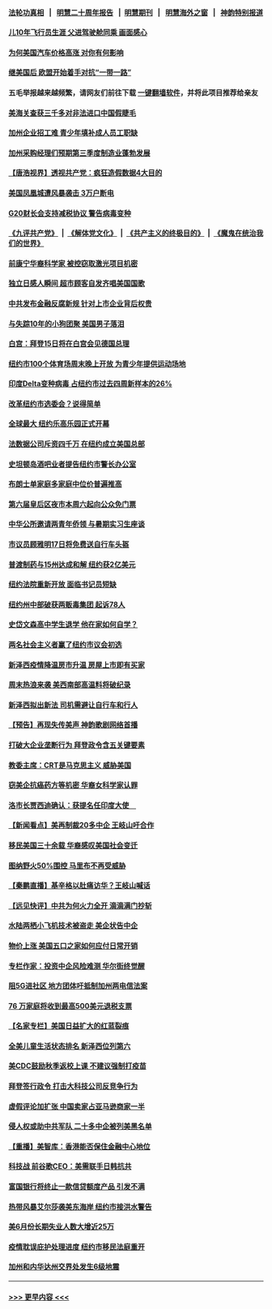 #### [法轮功真相](https://github.com/gfw-breaker/truth/blob/master/README.md?t=0) &nbsp;&nbsp;|&nbsp;&nbsp; [明慧二十周年报告](https://github.com/gfw-breaker/mh-reports/blob/master/README.md?t=0) &nbsp;&nbsp;|&nbsp;&nbsp;[明慧期刊](https://github.com/gfw-breaker/mh-qikan) &nbsp;&nbsp;|&nbsp;&nbsp; [明慧海外之窗](https://github.com/gfw-breaker/mh-news/blob/master/README.md?t=0) &nbsp;&nbsp;|&nbsp;&nbsp; [神韵特别报道](https://github.com/gfw-breaker/mh-news/blob/master/shenyun.md?t=0)
#### [儿10年飞行员生涯 父进驾驶舱同乘 画面感心](../pages/nsc412/n13080092.md?t=07110452) 
#### [为何美国汽车价格高涨 对你有何影响](../pages/nsc412/n13080907.md?t=07110452) 
#### [继美国后 欧盟开始着手对抗“一带一路”](../pages/nsc412/n13080932.md?t=07110452) 
#### 五毛举报越来越频繁，请网友们前往下载 [一键翻墙软件](https://github.com/gfw-breaker/ssr-accounts)，并将此项目推荐给亲友
#### [美海关查获三千多对非法进口中国假睫毛](../pages/nsc412/n13080818.md?t=07110452) 
#### [加州企业招工难 青少年填补成人员工职缺](../pages/nsc412/n13077410.md?t=07110452) 
#### [加州采购经理们预期第三季度制造业蓬勃发展](../pages/nsc412/n13080238.md?t=07110452) 
#### [【唐浩视界】透视共产党：疯狂造假数据4大目的](../pages/nsc412/n13080590.md?t=07110452) 
#### [美国凤凰城遭风暴袭击 3万户断电](../pages/nsc412/n13080809.md?t=07110452) 
#### [G20财长会支持减税协议 警告病毒变种](../pages/nsc412/n13080713.md?t=07110452) 
#### [《九评共产党》](https://github.com/begood0513/9ping.md/blob/master/README.md) &nbsp;|&nbsp; [《解体党文化》](../../../../jtdwh.md/blob/master/README.md)  &nbsp;|&nbsp; [《共产主义的终极目的》](../../../../gczydzjmd.md/blob/master/README.md) &nbsp;|&nbsp; [《魔鬼在统治我们的世界》](../../../../mgztzwmdsj.md/blob/master/README.md) 
#### [前康宁华裔科学家 被控窃取激光项目机密](../pages/nsc412/n13079989.md?t=07110452) 
#### [独立日感人瞬间 超市顾客自发齐唱美国国歌](../pages/nsc412/n13080507.md?t=07110452) 
#### [中共发布金融反腐新规 针对上市企业背后权贵](../pages/nsc412/n13080390.md?t=07110452) 
#### [与失踪10年的小狗团聚 美国男子落泪](../pages/nsc412/n13080345.md?t=07110452) 
#### [白宫：拜登15日将在白宫会见德国总理](../pages/nsc412/n13080337.md?t=07110452) 
#### [纽约市100个体育场周末晚上开放 为青少年提供运动场地](../pages/nsc412/n13079992.md?t=07110452) 
#### [印度Delta变种病毒 占纽约市过去四周新样本的26%](../pages/nsc412/n13080131.md?t=07110452) 
#### [改革纽约市选委会？说得简单](../pages/nsc412/n13079995.md?t=07110452) 
#### [全球最大 纽约乐高乐园正式开幕](../pages/nsc412/n13079951.md?t=07110452) 
#### [法数据公司斥资四千万 在纽约成立美国总部](../pages/nsc412/n13079873.md?t=07110452) 
#### [史坦顿岛酒吧业者提告纽约市警长办公室](../pages/nsc412/n13079948.md?t=07110452) 
#### [布朗士单家庭多家庭中位价普遍推高](../pages/nsc412/n13080037.md?t=07110452) 
#### [第六届皇后区夜市本周六起向公众免门票](../pages/nsc412/n13080115.md?t=07110452) 
#### [中华公所邀请两青年侨领 与暑期实习生座谈](../pages/nsc412/n13080118.md?t=07110452) 
#### [市议员顾雅明17日将免费送自行车头盔](../pages/nsc412/n13080121.md?t=07110452) 
#### [普渡制药与15州达成和解 纽约获2亿美元](../pages/nsc412/n13080125.md?t=07110452) 
#### [纽约法院重新开放 面临书记员短缺](../pages/nsc412/n13080128.md?t=07110452) 
#### [纽约州中部破获两贩毒集团 起诉78人](../pages/nsc412/n13080141.md?t=07110452) 
#### [史岱文森高中学生退学 他在家如何自学？](../pages/nsc412/n13080136.md?t=07110452) 
#### [两名社会主义者赢了纽约市议会初选](../pages/nsc412/n13080134.md?t=07110452) 
#### [新泽西疫情降温房市升温 房屋上市即有买家](../pages/nsc412/n13080072.md?t=07110452) 
#### [周末热浪来袭 美西南部高温料将破纪录](../pages/nsc412/n13079891.md?t=07110452) 
#### [新泽西拟出新法 司机需避让自行车和行人](../pages/nsc412/n13079552.md?t=07110452) 
#### [【预告】再现失传美声 神韵歌剧网络首播](../pages/nsc412/n13079610.md?t=07110452) 
#### [打破大企业垄断行为 拜登政令含五关键要素](../pages/nsc412/n13079608.md?t=07110452) 
#### [教委主席：CRT是马克思主义 威胁美国](../pages/nsc412/n13079981.md?t=07110452) 
#### [窃美企抗癌药方等机密 华裔女科学家认罪](../pages/nsc412/n13079963.md?t=07110452) 
#### [洛市长贾西迪确认：获提名任印度大使　](../pages/nsc412/n13079869.md?t=07110452) 
#### [【新闻看点】美再制裁20多中企 王岐山吁合作](../pages/nsc412/n13079627.md?t=07110452) 
#### [移民美国三十余载 华裔感叹美国社会变迁](../pages/nsc412/n13079845.md?t=07110452) 
#### [图纳野火50%围控 马里布不再受威胁](../pages/nsc412/n13079817.md?t=07110452) 
#### [【秦鹏直播】基辛格以肚痛访华？王岐山喊话](../pages/nsc412/n13079633.md?t=07110452) 
#### [【远见快评】中共为何火力全开 滴滴满门抄斩](../pages/nsc412/n13079403.md?t=07110452) 
#### [水陆两栖小飞机技术被盗走 美企状告中企](../pages/nsc412/n13079547.md?t=07110452) 
#### [物价上涨 美国五口之家如何应付日常开销](../pages/nsc412/n13079561.md?t=07110452) 
#### [专栏作家：投资中企风险难测 华尔街终觉醒](../pages/nsc412/n13079366.md?t=07110452) 
#### [阻5G进社区 地方团体吁抵制加州两电信法案](../pages/nsc412/n13079545.md?t=07110452) 
#### [76 万家庭将收到最高500美元退税支票](../pages/nsc412/n13079539.md?t=07110452) 
#### [【名家专栏】美国日益扩大的红蓝裂痕](../pages/nsc412/n13078767.md?t=07110452) 
#### [全美儿童生活状态排名 新泽西位列第六](../pages/nsc412/n13079534.md?t=07110452) 
#### [美CDC鼓励秋季返校上课 不建议强制打疫苗](../pages/nsc412/n13079145.md?t=07110452) 
#### [拜登签行政令 打击大科技公司反竞争行为](../pages/nsc412/n13079096.md?t=07110452) 
#### [虚假评论加扩张 中国卖家占亚马逊商家一半](../pages/nsc412/n13078821.md?t=07110452) 
#### [侵人权或助中共军队 二十多中企被列美黑名单](../pages/nsc412/n13078922.md?t=07110452) 
#### [【重播】美智库：香港能否保住金融中心地位](../pages/nsc412/n12980815.md?t=07110452) 
#### [科技战 前谷歌CEO：美需联手日韩抗共](../pages/nsc412/n13078961.md?t=07110452) 
#### [富国银行将终止一款信贷额度产品 引发不满](../pages/nsc412/n13078881.md?t=07110452) 
#### [热带风暴艾尔莎袭美东海岸 纽约市接洪水警告](../pages/nsc412/n13079018.md?t=07110452) 
#### [美6月份长期失业人数大增近25万](../pages/nsc412/n13078843.md?t=07110452) 
#### [疫情耽误庇护处理进度 纽约市移民法庭重开](../pages/nsc412/n13077788.md?t=07110452) 
#### [加州和内华达州交界处发生6级地震](../pages/nsc412/n13078880.md?t=07110452) 

----
#### [ >>> 更早内容 <<< ](../indexes/nsc412-earlier.md)

